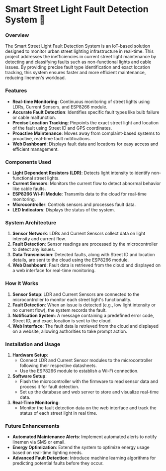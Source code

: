 
# Smart Street Light Fault Detection System 🚦

### Overview
The Smart Street Light Fault Detection System is an IoT-based solution designed to monitor urban street lighting infrastructure in real-time. This project addresses the inefficiencies in current street light maintenance by detecting and classifying faults such as non-functional lights and cable issues. By providing precise fault type identification and exact location tracking, this system ensures faster and more efficient maintenance, reducing linemen's workload.

### Features
- **Real-time Monitoring**: Continuous monitoring of street lights using LDRs, Current Sensors, and ESP8266 module.
- **Accurate Fault Detection**: Identifies specific fault types like bulb failure or cable malfunction.
- **Precise Location Tracking**: Pinpoints the exact street light and location of the fault using Street ID and GPS coordinates.
- **Proactive Maintenance**: Moves away from complaint-based systems to proactive, real-time fault notifications.
- **Web Dashboard**: Displays fault data and locations for easy access and efficient management.

### Components Used
- **Light Dependent Resistors (LDR)**: Detects light intensity to identify non-functional street lights.
- **Current Sensors**: Monitors the current flow to detect abnormal behavior like cable faults.
- **ESP8266 Wi-Fi Module**: Transmits data to the cloud for real-time monitoring.
- **Microcontroller**: Controls sensors and processes fault data.
- **LED Indicators**: Displays the status of the system.

### System Architecture
1. **Sensor Network**: LDRs and Current Sensors collect data on light intensity and current flow.
2. **Fault Detection**: Sensor readings are processed by the microcontroller to detect any issues.
3. **Data Transmission**: Detected faults, along with Street ID and location details, are sent to the cloud using the ESP8266 module.
4. **Web Dashboard**: Fault data is retrieved from the cloud and displayed on a web interface for real-time monitoring.
  
### How It Works
1. **Sensor Setup**: LDR and Current Sensors are connected to the microcontroller to monitor each street light's functionality.
2. **Fault Detection**: When an issue is detected (e.g., low light intensity or no current flow), the system records the fault.
3. **Notification System**: A message containing a predefined error code, Street ID, and exact location is sent to the cloud.
4. **Web Interface**: The fault data is retrieved from the cloud and displayed on a website, allowing authorities to take prompt action.

### Installation and Usage
1. **Hardware Setup**: 
   - Connect LDR and Current Sensor modules to the microcontroller following their respective datasheets.
   - Use the ESP8266 module to establish a Wi-Fi connection.
2. **Software Setup**:
   - Flash the microcontroller with the firmware to read sensor data and process it for fault detection.
   - Set up the database and web server to store and visualize real-time data.
3. **Real-Time Monitoring**:
   - Monitor the fault detection data on the web interface and track the status of each street light in real time.

### Future Enhancements
- **Automated Maintenance Alerts**: Implement automated alerts to notify linemen via SMS or email.
- **Energy Optimization**: Extend the system to optimize energy usage based on real-time lighting needs.
- **Advanced Fault Detection**: Introduce machine learning algorithms for predicting potential faults before they occur.


